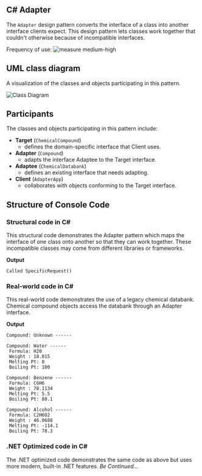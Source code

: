 ## C# Adapter
The `Adapter` design pattern converts the interface of a class into another interface clients expect. This design pattern lets classes work together that couldn't otherwise because of incompatible interfaces.

Frequency of use:  ![measure](https://www.dofactory.com/img/patterns/use-medium-high.jpg)  medium-high
## UML class diagram
A visualization of the classes and objects participating in this pattern.

![Class Diagram](https://www.dofactory.com/img/diagrams/net/adapter.png)

## 	Participants
The classes and objects participating in this pattern include:

- **Target** (`ChemicalCompound`)
	- defines the domain-specific interface that Client uses.
- **Adapter** (`Compound`)
	- adapts the interface Adaptee to the Target interface.
- **Adaptee** (`ChemicalDatabank`)
	- defines an existing interface that needs adapting.
- **Client** (`AdapterApp`)
	- collaborates with objects conforming to the Target interface.

## Structure of Console Code
### Structural code in C#
This structural code demonstrates the Adapter pattern which maps the interface of one class onto another so that they can work together. These incompatible classes may come from different libraries or frameworks.

**Output**
```
Called SpecificRequest()
```
### Real-world code in C#
This real-world code demonstrates the use of a legacy chemical databank. Chemical compound objects access the databank through an Adapter interface.

**Output**
```
Compound: Unknown ------

Compound: Water ------
 Formula: H20
 Weight : 18.015
 Melting Pt: 0
 Boiling Pt: 100

Compound: Benzene ------
 Formula: C6H6
 Weight : 78.1134
 Melting Pt: 5.5
 Boiling Pt: 80.1

Compound: Alcohol ------
 Formula: C2H6O2
 Weight : 46.0688
 Melting Pt: -114.1
 Boiling Pt: 78.3
```
### .NET Optimized code in C#
The .NET optimized code demonstrates the same code as above but uses more modern, built-in .NET features.
*Be Continued...*
		  
